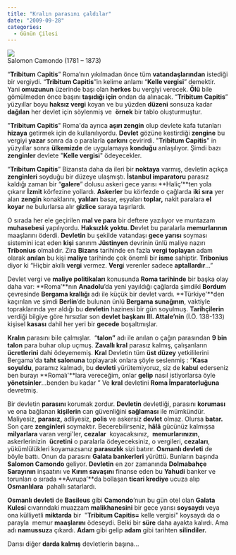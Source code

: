 ```yaml
---
title: "Kralın parasını çaldılar"
date: "2009-09-28"
categories: 
  - Günün Çilesi
---
```


![](/uploads/image/camondo.JPG)  
Salomon Camondo (1781 – 1873)  
  
“**Tribitum** C**apitis**” Roma’nın yıkılmadan önce tüm **vatandaşlarından** istediği bir vergiydi. “**Tribitum Capitis**”in kelime anlamı “**Kelle vergisi**” demektir. Yani **omuzunun** üzerinde başı olan **herkes** bu vergiyi verecek. **Ölü** bile gömülmeden önce başını **taşıdığı için** ondan da alınacak. “**Tribitum Capitis**” yüzyıllar boyu **haksız vergi** koyan ve bu yüzden **düzeni** sonsuza kadar **dağılan** her devlet için söylenmiş ve  **örnek** bir tablo oluşturmuştur.

"**Tribitum Capitis**" Roma'da ayrıca **aşırı zengin** olup devlete kafa tutanları **hizaya** getirmek için de kullanılıyordu. **Devlet** gözüne kestirdiği **zengine** bu vergiyi **yazar** sonra da o paralarla **çarkını** çevirirdi. "**Tribitum Capitis**" in yüzyıllar sonra **ülkemizde** de uygulamaya **konduğu** anlaşılıyor. Şimdi bazı **zenginler** devlete "**Kelle vergisi**" ödeyecekler.

“**Tribitum Capitis**” Bizansta daha da ileri bir **noktaya** varmış, devletin açıkça **zenginleri** soyduğu bir düzeye ulaşmıştı. **İstanbul imparatoru** parasız kaldığı zaman bir “**galere**” dolusu askeri gece yarısı **Haliç’**ten yola çıkarır **İzmit** körfezine yollardı. **Askerler** bu körfezde o çağlarda **iki sıra** yer alan **zengin** konaklarını, **yalıları** basar, eşyaları **toplar,** nakit paralara **el koyar** ne bulurlarsa alır **gizlice** saraya taşırlardı.

O sırada her ele geçirilen **mal ve para** bir deftere yazılıyor ve muntazam **muhasebesi** yapılıyordu. **Haksızlık yoktu. D**evlet bu paralarla **memurlarının** maaşlarını öderdi. **Devletin** bu şekilde vatandaşı **gece yarısı** soyması sistemini icat eden **kişi** sanırım **Jüstinyen** devrinin ünlü maliye nazırı **Tribonius** olmalıdır. Zira **Bizans** tarihinde en fazla **vergi toplayan** adam olarak **anılan** bu kişi **maliye** tarihinde çok önemli bir **isme** sahiptir. **Tribonius** diyor ki “Hiçbir akıllı **vergi** vermez. **Verg**i verenler sadece **aptallardır**…”

Devlet vergi ve **maliye politikaları** konusunda **Roma tarihinde** bir başka olay daha var: **Roma’**nın **Anadolu**’da yeni yayıldığı çağlarda şimdiki **Bordum** çevresinde **Bergama krallığı** adı ile küçük bir devlet vardı. **Türkiye'**den kaçırılan ve şimdi **Berlin**’de bulunan ünlü **Bergama sunağının**, vaktiyle topraklarında yer aldığı bu **devletin** hazinesi bir gün soyulmuş. **Tarihçilerin** verdiği bilgiye göre hırsızlar son **devlet başkanı III. Attale’nin** (İ.Ö. 138-133) kişisel **kasası** dahil her yeri bir **gecede** boşaltmışlar.

**Kralın** parasını bile çalmışlar.  “**talon”** adı ile anılan o çağın parasından **9 bin talon** para buhar olup uçmuş. **Zavallı kral** parasız kalmış, çalışanların **ücretlerini** dahi ödeyememiş. **Kral** Devletin tüm **üst düzey** yetkililerini Bergama'da **taht salonuna** toplayarak onlara şöyle seslenmiş : “**Kasa soyuldu**, paramız kalmadı, bu **devleti** yürütemiyoruz, siz de **kabu**l ederseniz ben burayı **Romalı'**lara vereceğim, onlar **gelip** nasıl istiyorlarsa öyle **yönetsinler**…benden bu kadar ” Ve **kral** devletini **Roma İmparatorluğuna** devretmiş.

Bir devletin **parasını** korumak zordur. **Devletin** devletliği, parasını **koruması** ve ona bağlanan **kişilerin** can güvenliğini **sağlaması** ile mümkündür. Maliyesiz, **parasız,** adliyesiz, **pol**i**s** ve askersiz **devlet** olmaz. Olursa **batar.** Son çare **zenginleri** soymaktır. Becerebilirseniz, **hâlâ** gücünüz kalmışsa **milyarlara** varan vergi'ler, **cezalar**  koyacaksınız,  **memurlarınızın**, askerlerinizin  **ücretini** o paralarla ödeyeceksiniz, o vergileri, **cezaları**, yükümlülükleri koyamazsanız **parasızlık** sizi batırır. **Osmanlı devleti** de böyle battı. Onun da parasını **Galata bankerleri** yürüttü. Bunların başında **Salomon Camondo** geliyor. **Devletin** en zor zamanında **Dolmabahçe Sarayının** inşaatını ve **Kırım savaşını** finanse eden bu **Yahudi** banker ve torunları o sırada **Avrupa’**da bollaşan **ticari krediye** ucuza alıp **Osmanlılara**  pahallı satarlardı.

**Osmanlı devleti** de **Basileus** gibi **Camondo**’nun bu gün otel olan **Galata Kulesi** cıvarındaki muazzam **malikhanesini** bir gece yarısı **soysaydı** veya ona külliyetli **miktarda** bir  "**Tribitum Capitis=** kelle vergisi" koysaydı da o parayla  memur **maaşlarını** ödeseydi. Belki bir **süre** daha ayakta kalırdı. Ama adı **namussuz**a çıkardı. **Adam** gibi gelip **adam** gibi tarihten **silindiler.**

Darısı diğer **darda kalmış** devletlerin başına…
